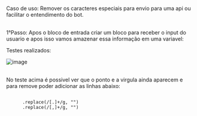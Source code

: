 <br>Caso de uso: Remover os caracteres especiais para envio para uma api ou facilitar o entendimento do bot.<br>


<br>1°Passo: Apos o bloco de entrada criar um bloco para receber o input do usuario e apos isso vamos amazenar essa informação em uma variavel:<br>


Testes realizados:

![image](https://user-images.githubusercontent.com/18338341/151677117-eec71181-793a-442e-a470-152bc18b721b.png)

<br>No teste acima é possivel ver que o ponto e a virgula ainda aparecem e para remove poder adicionar as linhas abaixo:<br>

<code>
      .replace(/[.]+/g, "")  
      .replace(/[,]+/g, "") 
  <code>
